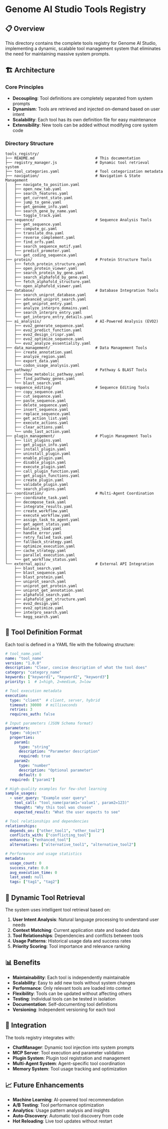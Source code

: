 # Genome AI Studio Tools Registry

## 📋 Overview

This directory contains the complete tools registry for Genome AI Studio, implementing a dynamic, scalable tool management system that eliminates the need for maintaining massive system prompts.

## 🏗️ Architecture

### Core Principles
- **Decoupling**: Tool definitions are completely separated from system prompts
- **Dynamism**: Tools are retrieved and injected on-demand based on user intent
- **Scalability**: Each tool has its own definition file for easy maintenance
- **Extensibility**: New tools can be added without modifying core system code

### Directory Structure

```
tools_registry/
├── README.md                           # This documentation
├── registry_manager.js                 # Dynamic tool retrieval system
├── tool_categories.yaml                # Tool categorization metadata
├── navigation/                         # Navigation & State Management
│   ├── navigate_to_position.yaml
│   ├── open_new_tab.yaml
│   ├── search_features.yaml
│   ├── get_current_state.yaml
│   ├── jump_to_gene.yaml
│   ├── get_genome_info.yaml
│   ├── search_gene_by_name.yaml
│   └── toggle_track.yaml
├── sequence/                           # Sequence Analysis Tools
│   ├── get_sequence.yaml
│   ├── compute_gc.yaml
│   ├── translate_dna.yaml
│   ├── reverse_complement.yaml
│   ├── find_orfs.yaml
│   ├── search_sequence_motif.yaml
│   ├── predict_promoter.yaml
│   └── get_coding_sequence.yaml
├── protein/                            # Protein Structure Tools
│   ├── fetch_protein_structure.yaml
│   ├── open_protein_viewer.yaml
│   ├── search_protein_by_gene.yaml
│   ├── search_alphafold_by_gene.yaml
│   ├── fetch_alphafold_structure.yaml
│   └── open_alphafold_viewer.yaml
├── database/                           # Database Integration Tools
│   ├── search_uniprot_database.yaml
│   ├── advanced_uniprot_search.yaml
│   ├── get_uniprot_entry.yaml
│   ├── analyze_interpro_domains.yaml
│   ├── search_interpro_entry.yaml
│   └── get_interpro_entry_details.yaml
├── ai_analysis/                        # AI-Powered Analysis (EVO2)
│   ├── evo2_generate_sequence.yaml
│   ├── evo2_predict_function.yaml
│   ├── evo2_design_crispr.yaml
│   ├── evo2_optimize_sequence.yaml
│   └── evo2_analyze_essentiality.yaml
├── data_management/                    # Data Management Tools
│   ├── create_annotation.yaml
│   ├── analyze_region.yaml
│   ├── export_data.yaml
│   └── codon_usage_analysis.yaml
├── pathway/                            # Pathway & BLAST Tools
│   ├── show_metabolic_pathway.yaml
│   ├── find_pathway_genes.yaml
│   └── blast_search.yaml
├── sequence_editing/                   # Sequence Editing Tools
│   ├── copy_sequence.yaml
│   ├── cut_sequence.yaml
│   ├── paste_sequence.yaml
│   ├── delete_sequence.yaml
│   ├── insert_sequence.yaml
│   ├── replace_sequence.yaml
│   ├── get_action_list.yaml
│   ├── execute_actions.yaml
│   ├── clear_actions.yaml
│   └── undo_last_action.yaml
├── plugin_management/                  # Plugin Management Tools
│   ├── list_plugins.yaml
│   ├── get_plugin_info.yaml
│   ├── install_plugin.yaml
│   ├── uninstall_plugin.yaml
│   ├── enable_plugin.yaml
│   ├── disable_plugin.yaml
│   ├── execute_plugin.yaml
│   ├── call_plugin_function.yaml
│   ├── get_plugin_functions.yaml
│   ├── create_plugin.yaml
│   ├── validate_plugin.yaml
│   └── search_plugins.yaml
├── coordination/                       # Multi-Agent Coordination
│   ├── coordinate_task.yaml
│   ├── decompose_task.yaml
│   ├── integrate_results.yaml
│   ├── create_workflow.yaml
│   ├── execute_workflow.yaml
│   ├── assign_task_to_agent.yaml
│   ├── get_agent_status.yaml
│   ├── balance_load.yaml
│   ├── handle_error.yaml
│   ├── retry_failed_task.yaml
│   ├── fallback_strategy.yaml
│   ├── optimize_execution.yaml
│   ├── cache_strategy.yaml
│   ├── parallel_execution.yaml
│   └── get_workflow_status.yaml
└── external_apis/                      # External API Integration
    ├── blast_search.yaml
    ├── blast_sequence.yaml
    ├── blast_protein.yaml
    ├── uniprot_search.yaml
    ├── uniprot_get_protein.yaml
    ├── uniprot_get_annotation.yaml
    ├── alphafold_search.yaml
    ├── alphafold_get_structure.yaml
    ├── evo2_design.yaml
    ├── evo2_optimize.yaml
    ├── interpro_search.yaml
    └── kegg_search.yaml
```

## 🔧 Tool Definition Format

Each tool is defined in a YAML file with the following structure:

```yaml
# tool_name.yaml
name: "tool_name"
version: "1.0.0"
description: "Clear, concise description of what the tool does"
category: "category_name"
keywords: ["keyword1", "keyword2", "keyword3"]
priority: 1  # 1=high, 2=medium, 3=low

# Tool execution metadata
execution:
  type: "client"  # client, server, hybrid
  timeout: 30000  # milliseconds
  retries: 3
  requires_auth: false

# Input parameters (JSON Schema format)
parameters:
  type: "object"
  properties:
    param1:
      type: "string"
      description: "Parameter description"
      required: true
    param2:
      type: "number"
      description: "Optional parameter"
      default: 0
  required: ["param1"]

# High-quality examples for few-shot learning
sample_usages:
  - user_query: "Example user query"
    tool_call: "tool_name(param1='value1', param2=123)"
    thought: "Why this tool was chosen"
    expected_result: "What the user expects to see"

# Tool relationships and dependencies
relationships:
  depends_on: ["other_tool1", "other_tool2"]
  conflicts_with: ["conflicting_tool"]
  enhances: ["enhanced_tool"]
  alternatives: ["alternative_tool1", "alternative_tool2"]

# Performance and usage statistics
metadata:
  usage_count: 0
  success_rate: 0.0
  avg_execution_time: 0
  last_used: null
  tags: ["tag1", "tag2"]
```

## 🚀 Dynamic Tool Retrieval

The system uses intelligent tool retrieval based on:

1. **User Intent Analysis**: Natural language processing to understand user needs
2. **Context Matching**: Current application state and loaded data
3. **Tool Relationships**: Dependencies and conflicts between tools
4. **Usage Patterns**: Historical usage data and success rates
5. **Priority Scoring**: Tool importance and relevance ranking

## 📊 Benefits

- **Maintainability**: Each tool is independently maintainable
- **Scalability**: Easy to add new tools without system changes
- **Performance**: Only relevant tools are loaded into context
- **Flexibility**: Tools can be updated without affecting others
- **Testing**: Individual tools can be tested in isolation
- **Documentation**: Self-documenting tool definitions
- **Versioning**: Independent versioning for each tool

## 🔄 Integration

The tools registry integrates with:
- **ChatManager**: Dynamic tool injection into system prompts
- **MCP Server**: Tool execution and parameter validation
- **Plugin System**: Plugin tool registration and management
- **Multi-Agent System**: Agent-specific tool coordination
- **Memory System**: Tool usage tracking and optimization

## 📈 Future Enhancements

- **Machine Learning**: AI-powered tool recommendation
- **A/B Testing**: Tool performance optimization
- **Analytics**: Usage pattern analysis and insights
- **Auto-Discovery**: Automatic tool discovery from code
- **Hot Reloading**: Live tool updates without restart

